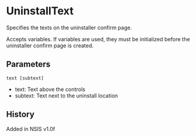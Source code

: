 # UninstallText

Specifies the texts on the uninstaller confirm page.

Accepts variables. If variables are used, they must be initialized before the uninstaller confirm page is created.

## Parameters

    text [subtext]

* text: Text above the controls
* subtext: Text next to the uninstall location

## History

Added in NSIS v1.0f
